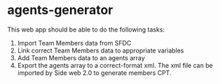 # agents-generator
This web app should be able to do the following tasks:

1. Import Team Members data from SFDC
2. Link correct Team Members data to appropriate variables
3. Add Team Members data to an agents array
4. Export the agents array to a correct-format xml. The xml file can be imported by Side web 2.0 to generate members CPT.